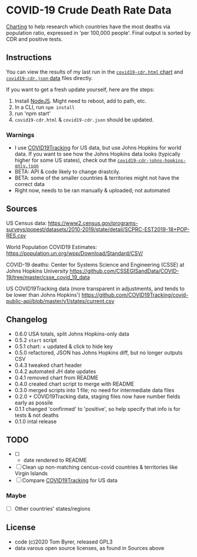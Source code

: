 # COVID-19 Crude Death Rate Data

[Charting](https://raw.githack.com/tomByrer/covid19-crude-death-rate-data/master/covid19-cdr.html) to help research which countries have the most deaths via population ratio, expressed in 'per 100,000 people'.
Final output is sorted by CDR and positive tests.

## Instructions

You can view the results of my last run in the [`covid19-cdr.html` chart](https://raw.githack.com/tomByrer/covid19-crude-death-rate-data/master/covid19-cdr.html) and [`covid19-cdr.json` data](https://raw.githubusercontent.com/tomByrer/covid19-crude-death-rate-data/master/covid19-cdr.json) files directly.

If you want to get a fresh update yourself, here are the steps:

1. Install [NodeJS](https://nodejs.org).  Might need to reboot, add to path, etc.
2. In a CLI, run `npm install`
3. run 'npm start'
4. `covid19-cdr.html` & `covid19-cdr.json` should be updated.

### Warnings

* I use [COVID19Tracking](https://twitter.com/COVID19Tracking) for US data, but use Johns Hopkins for world data.  If you want to see how the Johns Hopkins data looks (typically higher for some US states), check out the [`covid19-cdr-johns-hopkins-only.json`](https://raw.githubusercontent.com/tomByrer/covid19-crude-death-rate-data/master/covid19-cdr-johns-hopkins-only.json)
* BETA: API & code likely to change drastcily.
* BETA: some of the smaller countries & territories might not have the correct data
* Right now, needs to be ran manually & uploaded; not automated


## Sources

US Census data:
https://www2.census.gov/programs-surveys/popest/datasets/2010-2019/state/detail/SCPRC-EST2019-18+POP-RES.csv

World Population COVID19 Estimates:
https://population.un.org/wpp/Download/Standard/CSV/

COVID-19 deaths:
Center for Systems Science and Engineering (CSSE) at Johns Hopkins University
https://github.com/CSSEGISandData/COVID-19/tree/master/csse_covid_19_data

US COVID19Tracking data (more transparent in adjustments, and tends to be lower than Johns Hopkins')
https://github.com/COVID19Tracking/covid-public-api/blob/master/v1/states/current.csv


## Changelog

+ 0.6.0 USA totals, split Johns Hopkins-only data
+ 0.5.2 `start` script
+ 0.5.1 chart: + updated & click to hide key
+ 0.5.0 refactored, JSON has Johns Hopkins diff, but no longer outputs CSV
+ 0.4.3 tweaked chart header
+ 0.4.2 automated JH date updates
+ 0.4.1 removed chart from README
+ 0.4.0 created chart script to merge with README
+ 0.3.0 merged scripts into 1 file; no need for intermediate data files
+ 0.2.0 + COVID19Tracking data, staging files now have number fields early as possile
+ 0.1.1 changed 'confirmed' to 'positive', so help specify that info is for tests & not deaths
+ 0.1.0 intal release

## TODO

-[ ] + date rendered to README
-[ ] Clean up non-matching cencus-covid countries & territories like Virgin Islands
-[ ] Compare [COVID19Tracking](https://twitter.com/COVID19Tracking) for US data

### Maybe

-[ ] Other countries' states/regions

## License

* code (c)2020 Tom Byrer, released GPL3
* data varous open source licenses, as found in Sources above
